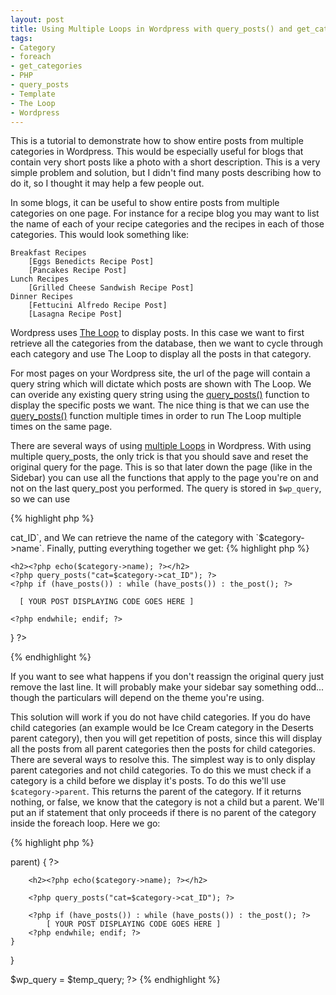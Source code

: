 ```yaml
---
layout: post
title: Using Multiple Loops in Wordpress with query_posts() and get_categories()
tags:
- Category
- foreach
- get_categories
- PHP
- query_posts
- Template
- The Loop
- Wordpress
---
```


This is a tutorial to demonstrate how to show entire posts from multiple categories in Wordpress. This would be
especially useful for blogs that contain very short posts like a photo with a short description. This is a very simple
problem and solution, but I didn't find many posts describing how to do it, so I thought it may help a few people out.

In some blogs, it can be useful to show entire posts from multiple categories on one page. For instance for a recipe
blog you may want to list the name of each of your recipe categories and the recipes in each of those categories.
This would look something like:


    Breakfast Recipes
        [Eggs Benedicts Recipe Post]
        [Pancakes Recipe Post]
    Lunch Recipes
        [Grilled Cheese Sandwish Recipe Post]
    Dinner Recipes
        [Fettucini Alfredo Recipe Post]
        [Lasagna Recipe Post]

Wordpress uses [The Loop](http://codex.wordpress.org/The_Loop) to display posts. In this case we want to first retrieve
all the categories from the database, then we want to cycle through each category and use The Loop to display all the
posts in that category.

For most pages on your Wordpress site, the url of the page will contain a query string which will dictate which posts
are shown with The Loop. We can overide any existing query string using the
[query_posts()](http://codex.wordpress.org/Template_Tags/query_posts) function to display the specific posts we want.
The nice thing is that we can use the [query_posts()](http://codex.wordpress.org/Template_Tags/query_posts) function
multiple times in order to run The Loop multiple times on the same page.

There are several ways of using [multiple Loops](http://codex.wordpress.org/The_Loop#Multiple_Loops) in Wordpress. With
using multiple query_posts, the only trick is that you should save and reset the original query for the page. This is so
that later down the page (like in the Sidebar) you can use all the functions that apply to the page you're on and not
on the last query_post you performed. The query is stored in `$wp_query`, so we can use 

{% highlight php %}
<?php
$temp_query = $wp_query;
{% endhighlight %}

before the Loops to save the query, and we can use 

{% highlight php %}
<?php
$wp_query = $temp_query;
{% endhighlight %}

at the end of the Loops to retrieve it. This is like in Multiple Loops Example 2 from
[The Loops Wordpress page](http://codex.wordpress.org/The_Loop#Multiple_Loops).

There are basically two important parts of this loop. First we must create an array that lists all the categories. Then
we cycle through that array and retrieve all the posts from each category, one category at a time. To create an array of
all the categories we'll use [get_categories()](http://codex.wordpress.org/Function_Reference/get_categories). This
simply returns an array with all the categories. Now, this array has a lot of information associated with it. To get an
idea of what it looks like you can always print the array out in readable form with

{% highlight php %}
<?php
print_r( get_categories() );
{% endhighlight %}

There's information like the name and category ID for each category. We'll make use of those.


To show the posts in a category we have to use query_posts and an identifying characteristic of the category we want.
The name of the category isn't always the best solution. For example if you have a category called, "Breakfast &amp;
Juices," the ampersand will trip the PHP up, so we'll just use the ID number of the category. If we make our category
array like this: 

{% highlight php %}
<?php
$categories=get_categories();
{% endhighlight %}

Then we can retrieve the category ID from the created array with `$category->cat_ID`, and We can retrieve
the name of the category with `$category->name`.

Finally, putting everything together we get:

{% highlight php %}
<?php $temp_query = $wp_query; ?>
  <?php $categories=get_categories();
  foreach($categories as $category)
  { ?>

    <h2><?php echo($category->name); ?></h2>
    <?php query_posts("cat=$category->cat_ID"); ?>
    <?php if (have_posts()) : while (have_posts()) : the_post(); ?>

      [ YOUR POST DISPLAYING CODE GOES HERE ]

    <?php endwhile; endif; ?>
  } ?>

<?php $wp_query = $temp_query; ?>
{% endhighlight %}

If you want to see what happens if you don't reassign the original query just remove the last line. It will probably
make your sidebar say something odd... though the particulars will depend on the theme you're using.

This solution will work if you do not have child categories. If you do have child categories (an example would be Ice
Cream category in the Deserts parent category), then you will get repetition of posts, since this will display all the
posts from all parent categories then the posts for child categories. There are several ways to resolve this. The
simplest way is to only display parent categories and not child categories. To do this we must check if a category is a
child before we display it's posts. To do this we'll use <code>$category-&gt;parent</code>. This returns the parent of
the category. If it returns nothing, or false, we know that the category is not a child but a parent. We'll put an if
statement that only proceeds if there is no parent of the category inside the foreach loop. Here we go:

{% highlight php %}
<?php $temp_query = $wp_query; ?>

<?php $categories=get_categories();

foreach($categories as $category)
{

    if(!$category->parent)
    {

        ?>
        <h2><?php echo($category->name); ?></h2>

        <?php query_posts("cat=$category->cat_ID"); ?>

        <?php if (have_posts()) : while (have_posts()) : the_post(); ?>
            [ YOUR POST DISPLAYING CODE GOES HERE ]
        <?php endwhile; endif; ?>
    }
}

$wp_query = $temp_query; ?>
{% endhighlight %}

